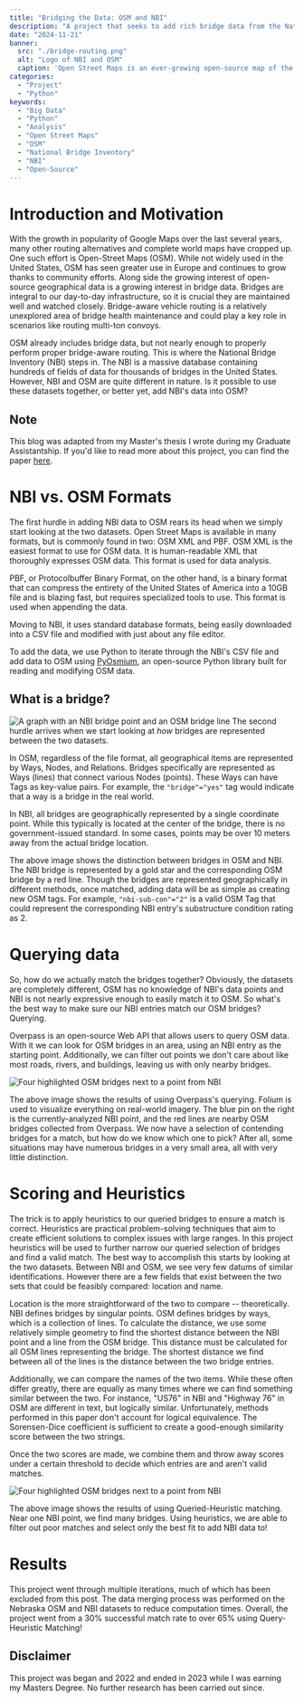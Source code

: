 ```yaml
---
title: "Bridging the Data: OSM and NBI"
description: "A project that seeks to add rich bridge data from the National Bridge Inventory into Open Street Maps."
date: "2024-11-21"
banner:
  src: "./bridge-routing.png"
  alt: "Logo of NBI and OSM"
  caption: 'Open Street Maps is an ever-growing open-source map of the world. The National Bridge Inventory is a massive government database containing thousands of bridges. Could these two be used en tandem?'
categories:
  - "Project"
  - "Python"
keywords:
  - "Big Data"
  - "Python"
  - "Analysis"
  - "Open Street Maps"
  - "OSM"
  - "National Bridge Inventory"
  - "NBI"
  - "Open-Source"
---
```


# Introduction and Motivation
With the growth in popularity of Google Maps over the last several years, many other routing alternatives and complete world maps have cropped up. One such effort is Open-Street Maps (OSM). While not widely used in the United States, OSM has seen greater use in Europe and continues to grow thanks to community efforts. Along side the growing interest of open-source geographical data is a growing interest in bridge data. Bridges are integral to our day-to-day infrastructure, so it is crucial they are maintained well and watched closely. Bridge-aware vehicle routing is a relatively unexplored area of bridge health maintenance and could play a key role in scenarios like routing multi-ton convoys. 

OSM already includes bridge data, but not nearly enough to properly perform proper bridge-aware routing. This is where the National Bridge Inventory (NBI) steps in. The NBI is a massive database containing hundreds of fields of data for thousands of bridges in the United States. However, NBI and OSM are quite different in nature. Is it possible to use these datasets together, or better yet, add NBI's data into OSM?

## Note
This blog was adapted from my Master's thesis I wrote during my Graduate Assistantship. If you'd like to read more about this project, you can find the paper <a href='/Heller-Bridge-Thesis.pdf' target='_blank'><u>here</u></a>.

# NBI vs. OSM Formats
The first hurdle in adding NBI data to OSM rears its head when we simply start looking at the two datasets. Open Street Maps is available in many formats, but is commonly found in two: OSM XML and PBF. OSM XML is the easiest format to use for OSM data. It is human-readable XML that thoroughly expresses OSM data. This format is used for data analysis. 

PBF, or Protocolbuffer Binary Format, on the other hand, is a binary format that can compress the entirety of the United States of America into a 10GB file and is blazing fast, but requires specialized tools to use. This format is used when appending the data. 

Moving to NBI, it uses standard database formats, being easily downloaded into a CSV file and modified with just about any file editor. 

To add the data, we use Python to iterate through the NBI's CSV file and add data to OSM using [PyOsmium](https://docs.osmcode.org/pyosmium/latest/), an open-source Python library built for reading and modifying OSM data.

## What is a bridge?
![A graph with an NBI bridge point and an OSM bridge line](./nbi-osm-bridge.jpg)
The second hurdle arrives when we start looking at *how* bridges are represented between the two datasets. 

In OSM, regardless of the file format, all geographical items are represented by Ways, Nodes, and Relations. Bridges specifically are represented as Ways (lines) that connect various Nodes (points). These Ways can have Tags as key-value pairs. For example, the ```"bridge"="yes"``` tag would indicate that a way is a bridge in the real world.

In NBI, all bridges are geographically represented by a single coordinate point. While this typically is located at the center of the bridge, there is no government-issued standard. In some cases, points may be over 10 meters away from the actual bridge location.

The above image shows the distinction between bridges in OSM and NBI. The NBI bridge is represented by a gold star and the corresponding OSM bridge by a red line. Though the bridges are represented geographically in different methods, once matched, adding data will be as simple as creating new OSM tags. For example, ```"nbi-sub-con"="2"``` is a valid OSM Tag that could represent the corresponding NBI entry's substructure condition rating as 2.

# Querying data
So, how do we actually match the bridges together? Obviously, the datasets are completely different, OSM has no knowledge of NBI's data points and NBI is not nearly expressive enough to easily match it to OSM. So what's the best way to make sure our NBI entries match our OSM bridges? Querying.

Overpass is an open-source Web API that allows users to query OSM data. With it we can look for OSM bridges in an area, using an NBI entry as the starting point. Additionally, we can filter out points we don't care about like most roads, rivers, and buildings, leaving us with only nearby bridges.

![Four highlighted OSM bridges next to a point from NBI](./querying.png)

The above image shows the results of using Overpass's querying. Folium is used to visualize everything on real-world imagery. The blue pin on the right is the currently-analyzed NBI point, and the red lines are nearby OSM bridges collected from Overpass. We now have a selection of contending bridges for a match, but how do we know which one to pick? After all, some situations may have numerous bridges in a very small area, all with very little distinction.

# Scoring and Heuristics
The trick is to apply heuristics to our queried bridges to ensure a match is correct. Heuristics are practical problem-solving techniques that aim to create efficient solutions to complex issues with large ranges. In this project heuristics will be used to further narrow our queried selection of bridges and find a valid match. The best way to accomplish this starts by looking at the two datasets. Between NBI and OSM, we see very few datums of similar identifications. However there are a few fields that exist between the two sets that could be feasibly compared: location and name.

Location is the more straightforward of the two to compare -- theoretically. NBI defines bridges by singular points. OSM defines bridges by ways, which is a collection of lines. To calculate the distance, we use some relatively simple geometry to find the shortest distance between the NBI point and a line from the OSM bridge. This distance must be calculated for all OSM lines representing the bridge. The shortest distance we find between all of the lines is the distance between the two bridge entries.

Additionally, we can compare the names of the two items. While these often differ greatly, there are equally as many times where we can find something similar between the two. For instance, "US76" in NBI and "Highway 76" in OSM are different in text, but logically similar. Unfortunately, methods performed in this paper don't account for logical equivalence. The Sorensen-Dice coefficient is sufficient to create a good-enough similarity score between the two strings.

Once the two scores are made, we combine them and throw away scores under a certain threshold to decide which entries are and aren't valid matches.

![Four highlighted OSM bridges next to a point from NBI](./querying-heuristics.png)

The above image shows the results of using Queried-Heuristic matching. Near one NBI point, we find many bridges. Using heuristics, we are able to filter out poor matches and select only the best fit to add NBI data to!

# Results
This project went through multiple iterations, much of which has been excluded from this post. The data merging process was performed on the Nebraska OSM and NBI datasets to reduce computation times. Overall, the project went from a 30% successful match rate to over 65% using Query-Heuristic Matching! 

## Disclaimer
This project was began and 2022 and ended in 2023 while I was earning my Masters Degree. No further research has been carried out since.